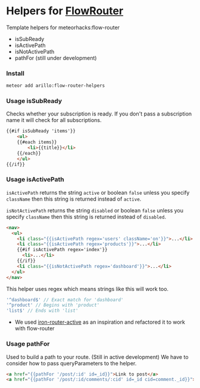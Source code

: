 # Helpers for [FlowRouter](https://github.com/meteorhacks/flow-router/)

Template helpers for meteorhacks:flow-router

- isSubReady
- isActivePath
- isNotActivePath
- pathFor (still under development)

### Install
```sh
meteor add arillo:flow-router-helpers
```

### Usage isSubReady

Checks whether your subscription is ready. If you don't pass a subscription name it will check for all subscriptions.

```html
{{#if isSubReady 'items'}}
	<ul>
	{{#each items}}
		<li>{{title}}</li>
	{{/each}}
	</ul>
{{/if}}
```

### Usage isActivePath

`isActivePath` returns the string `active` or boolean `false` unless you specify `className` then this string is returned instead of `active`.

`isNotActivePath` returns the string `disabled` or boolean `false` unless you specify `className` then this string is returned instead of `disabled`.

```html
<nav>
  <ul>
    <li class="{{isActivePath regex='users' className='on'}}">...</li>
    <li class="{{isActivePath regex='products'}}">...</li>
    {{#if isActivePath regex='index'}}
      <li>...</li>
    {{/if}}
    <li class="{{isNotActivePath regex='dashboard'}}">...</li>
  </ul>
</nav>
```
This helper uses regex which means strings like this will work too.
```js
'^dashboard$' // Exact match for 'dashboard'
'^product' // Begins with 'product'
'list$' // Ends with 'list'
```
* We used [iron-router-active](https://github.com/zimme/meteor-iron-router-active/)
as an inspiration and refactored it to work with flow-router


### Usage pathFor

Used to build a path to your route. (Still in active development)
We have to consider how to pass queryParameters to the helper.

```html
<a href="{{pathFor '/post/:id' id=_id}}">Link to post</a>
<a href="{{pathFor '/post/:id/comments/:cid' id=_id cid=comment._id}}">Link to comment in post</a>
```